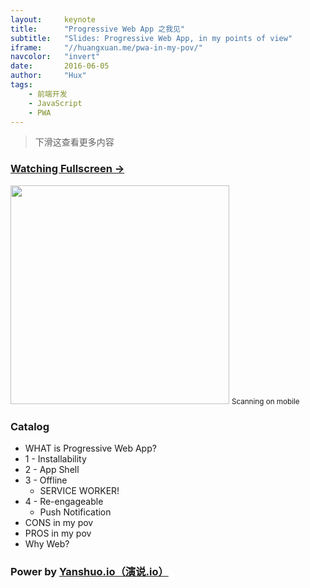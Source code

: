 ```yaml
---
layout:     keynote
title:      "Progressive Web App 之我见"
subtitle:   "Slides: Progressive Web App, in my points of view"
iframe:     "//huangxuan.me/pwa-in-my-pov/"
navcolor:   "invert"
date:       2016-06-05
author:     "Hux"
tags:
    - 前端开发
    - JavaScript
    - PWA
---
```



> 下滑这查看更多内容

### [Watching Fullscreen →](https://huangxuan.me/pwa-in-my-pov/)

<div class="visible-md visible-lg">
    <img src="//huangxuan.me/pwa-in-my-pov/attach/qrcode.png" width="350" />
    <small class="img-hint">Scanning on mobile</small>
</div>


### Catalog

- WHAT is Progressive Web App?
- 1 - Installability
- 2 - App Shell
- 3 - Offline
    - SERVICE WORKER! 
- 4 - Re-engageable
    - Push Notification
- CONS in my pov
- PROS in my pov
- Why Web? 


### Power by [Yanshuo.io（演说.io）](https://yanshuo.io)
